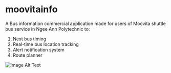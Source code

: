 # moovitainfo

A Bus information commercial application made for users of Moovita shuttle bus service in Ngee Ann Polytechnic to:
1. Next bus timing
2. Real-time bus location tracking
3. Alert notification system
4. Route planner

![Image Alt Text](https://imgur.com/a/6vDJLSJ)

